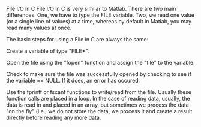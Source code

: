 File I/O in C
File I/O in C is very similar to Matlab. There are two main differences. One, we have to type the FILE variable. Two, we read one value (or a single line of values) at a time, whereas by default in Matlab, you may read many values at once.

The basic steps for using a File in C are always the same:

Create a variable of type "FILE*".

Open the file using the "fopen" function and assign the "file" to the variable.

Check to make sure the file was successfully opened by checking to see if the variable == NULL. If it does, an error has occured.

Use the fprintf or fscanf functions to write/read from the file. Usually these function calls are placed in a loop. In the case of reading data, usually, the data is read in and placed in an array, but sometimes we process the data "on the fly" (i.e., we do not store the data, we process it and create a result directly before reading any more data.
